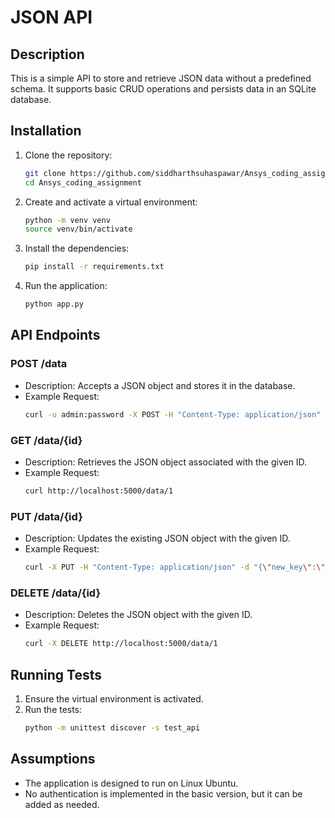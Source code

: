 # JSON API

## Description
This is a simple API to store and retrieve JSON data without a predefined schema. It supports basic CRUD operations and persists data in an SQLite database.

## Installation

1. Clone the repository:
    ```bash
    git clone https://github.com/siddharthsuhaspawar/Ansys_coding_assignment.git
    cd Ansys_coding_assignment
    
    ```

2. Create and activate a virtual environment:
    ```bash
    python -m venv venv
    source venv/bin/activate
    ```

3. Install the dependencies:
    ```bash
    pip install -r requirements.txt
    ```

4. Run the application:
    ```bash
    python app.py
    ```

## API Endpoints

### POST /data
- Description: Accepts a JSON object and stores it in the database.
- Example Request:
    ```bash
   curl -u admin:password -X POST -H "Content-Type: application/json" -d "{\"key\":\"value\"}" http://127.0.0.1:5000/data

    ```

### GET /data/{id}
- Description: Retrieves the JSON object associated with the given ID.
- Example Request:
    ```bash
    curl http://localhost:5000/data/1
    ```

### PUT /data/{id}
- Description: Updates the existing JSON object with the given ID.
- Example Request:
    ```bash
    curl -X PUT -H "Content-Type: application/json" -d "{\"new_key\":\"new_value\"}" http://localhost:5000/data/1
    ```

### DELETE /data/{id}
- Description: Deletes the JSON object with the given ID.
- Example Request:
    ```bash
    curl -X DELETE http://localhost:5000/data/1
    ```

## Running Tests

1. Ensure the virtual environment is activated.
2. Run the tests:
    ```bash
    python -m unittest discover -s test_api
    ```

## Assumptions

- The application is designed to run on Linux Ubuntu.
- No authentication is implemented in the basic version, but it can be added as needed.

